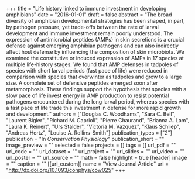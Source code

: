 +++
title = "Life history linked to immune investment in developing amphibians"
date = "2016-01-01"
draft = false
abstract = "The broad diversity of amphibian developmental strategies has been shaped, in part, by pathogen pressure, yet trade-offs between the rate of larval development and immune investment remain poorly understood. The expression of antimicrobial peptides (AMPs) in skin secretions is a crucial defense against emerging amphibian pathogens and can also indirectly affect host defense by influencing the composition of skin microbiota. We examined the constitutive or induced expression of AMPs in 17 species at multiple life-history stages. We found that AMP defenses in tadpoles of species with short larval periods (fast pace of life) were reduced in comparison with species that overwinter as tadpoles and grow to a large size. A complete set of defensive peptides emerged soon after metamorphosis. These findings support the hypothesis that species with a slow pace of life invest energy in AMP production to resist potential pathogens encountered during the long larval period, whereas species with a fast pace of life trade this investment in defense for more rapid growth and development."
authors = ["Douglas C. Woodhams", "Sara C. Bell", "Laurent Bigler", "Richard M. Caprioli", "Pierre Chaurand", "Brianna A. Lam", "Laura K. Reinert", "Urs Stalder", "Victoria M. Vazquez", "Klaus Schliep", "Andreas Hertz", "Louise A. Rollins-Smith"]
publication_types = ["2"]
publication = "In *Conservation Physiology*"
publication_short = ""
image_preview = ""
selected = false
projects = []
tags = []
url_pdf = ""
url_code = ""
url_dataset = ""
url_project = ""
url_slides = ""
url_video = ""
url_poster = ""
url_source = ""
math = false
highlight = true
[header]
image = ""
caption = ""
[[url_custom]]
name = "View Journal Article"
url = "http://dx.doi.org/10.1093/conphys/cow025"
+++
